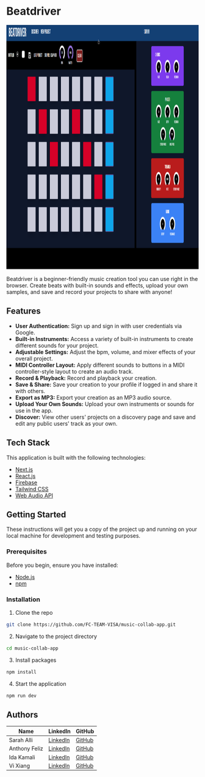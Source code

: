 # Beatdriver

<img src="./public/beatdriver.gif" width="1278" height="638" alt="beatdriver">

Beatdriver is a beginner-friendly music creation tool you can use right in the browser. Create beats with built-in sounds and effects, upload your own samples, and save and record your projects to share with anyone!

## Features

- **User Authentication:** Sign up and sign in with user credentials via Google.
- **Built-in Instruments:** Access a variety of built-in instruments to create different sounds for your project.
- **Adjustable Settings:** Adjust the bpm, volume, and mixer effects of your overall project.
- **MIDI Controller Layout:** Apply different sounds to buttons in a MIDI controller-style layout to create an audio track.
- **Record & Playback:** Record and playback your creation.
- **Save & Share:** Save your creation to your profile if logged in and share it with others.
- **Export as MP3:** Export your creation as an MP3 audio source.
- **Upload Your Own Sounds:** Upload your own instruments or sounds for use in the app.
- **Discover:** View other users' projects on a discovery page and save and edit any public users' track as your own.

## Tech Stack

This application is built with the following technologies:

- [Next.js](https://nextjs.org/)
- [React.js](https://reactjs.org/)
- [Firebase](https://firebase.google.com/)
- [Tailwind CSS](https://tailwindcss.com/)
- [Web Audio API](https://developer.mozilla.org/en-US/docs/Web/API/Web_Audio_API)

## Getting Started

These instructions will get you a copy of the project up and running on your local machine for development and testing purposes.

### Prerequisites

Before you begin, ensure you have installed:

- [Node.js](https://nodejs.org/)
- [npm](https://www.npmjs.com/)

### Installation

1. Clone the repo

```bash
git clone https://github.com/FC-TEAM-VISA/music-collab-app.git
```

2. Navigate to the project directory

```bash
cd music-collab-app
```

3. Install packages

```bash
npm install
```

4. Start the application

```bash
npm run dev
```

## Authors

| Name          | LinkedIn                                            | GitHub                                  |
| ------------- | --------------------------------------------------- | --------------------------------------- |
| Sarah Alli    | [LinkedIn](https://linkedin.com/in/allisarah)       | [GitHub](https://github.com/se7en-illa) |
| Anthony Feliz | [LinkedIn](http://www.linkedin.com/in/anthonyfeliz) | [GitHub](https://github.com/arfgit)     |
| Ida Kamali    | [LinkedIn](https://www.linkedin.com/in/ida-kam/)    | [GitHub](https://github.com/idakam)     |
| Vi Xiang      | [LinkedIn](https://www.linkedin.com/in/vixiang/)    | [GitHub](https://github.com/vx0000)     |
